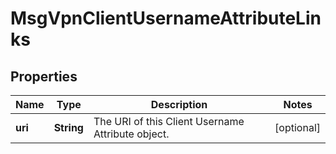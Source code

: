 

# MsgVpnClientUsernameAttributeLinks


## Properties

| Name | Type | Description | Notes |
|------------ | ------------- | ------------- | -------------|
|**uri** | **String** | The URI of this Client Username Attribute object. |  [optional] |




